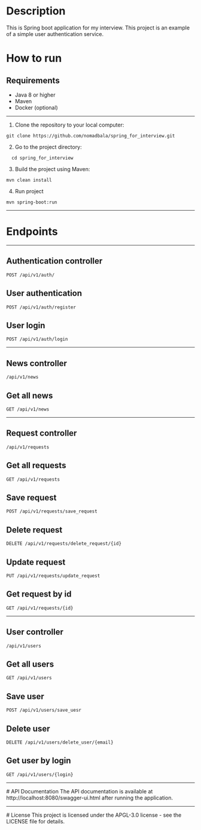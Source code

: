 # Description
This is Spring boot application for my interview. This project is an example of a simple user authentication service.

# How to run
## Requirements
* Java 8 or higher
* Maven
* Docker (optional)

<hr>

1. Clone the repository to your local computer:
```
git clone https://github.com/nomadbala/spring_for_interview.git
```

2. Go to the project directory:
```
  cd spring_for_interview
```

3. Build the project using Maven:
```
mvn clean install
```

4. Run project
```
mvn spring-boot:run
```
<hr>

# Endpoints

<hr>

## Authentication controller
```
POST /api/v1/auth/
```

## User authentication
```
POST /api/v1/auth/register
```

## User login
```
POST /api/v1/auth/login
```

<hr>

## News controller
```
/api/v1/news
```

##  Get all news
```
GET /api/v1/news
```

<hr>

## Request controller
```
/api/v1/requests
```

## Get all requests
```
GET /api/v1/requests
```

## Save request
```
POST /api/v1/requests/save_request
```

## Delete request
```
DELETE /api/v1/requests/delete_request/{id}
```

## Update request
```
PUT /api/v1/requests/update_request
```

## Get request by id
```
GET /api/v1/requests/{id}
```

<hr>

## User controller
```
/api/v1/users
```

## Get all users
```
GET /api/v1/users
```

## Save user
```
POST /api/v1/users/save_uesr
```

## Delete user
```
DELETE /api/v1/users/delete_user/{email}
```

## Get user by login
```
GET /api/v1/users/{login}
```

<hr>
# API Documentation
The API documentation is available at http://localhost:8080/swagger-ui.html after running the application.

<hr>
# License
This project is licensed under the APGL-3.0 license - see the LICENSE file for details.
